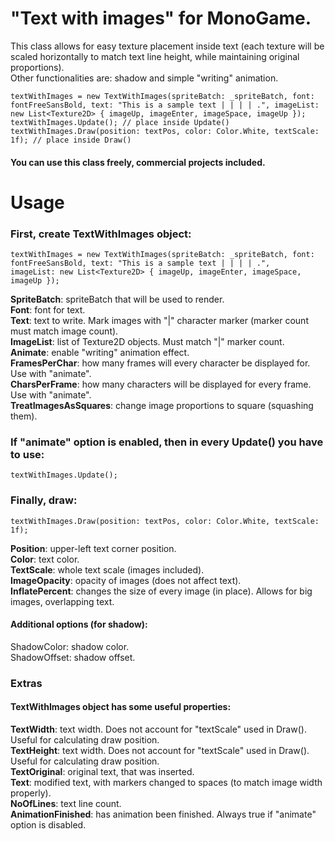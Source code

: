 # "Text with images" for MonoGame.
This class allows for easy texture placement inside text (each texture will be scaled horizontally to match text line height, while maintaining original proportions).   
Other functionalities are: shadow and simple "writing" animation.
```
textWithImages = new TextWithImages(spriteBatch: _spriteBatch, font: fontFreeSansBold, text: "This is a sample text | | | | .", imageList: new List<Texture2D> { imageUp, imageEnter, imageSpace, imageUp });
textWithImages.Update(); // place inside Update()
textWithImages.Draw(position: textPos, color: Color.White, textScale: 1f); // place inside Draw()
```
#### You can use this class freely, commercial projects included.

# Usage
 
### First, create TextWithImages object:

```
textWithImages = new TextWithImages(spriteBatch: _spriteBatch, font: fontFreeSansBold, text: "This is a sample text | | | | .",  
imageList: new List<Texture2D> { imageUp, imageEnter, imageSpace, imageUp });
```
 
**SpriteBatch**: spriteBatch that will be used to render.  
**Font**: font for text.  
**Text**: text to write. Mark images with "|" character marker (marker count must match image count).  
**ImageList**: list of Texture2D objects. Must match "|" marker count.  
**Animate**: enable "writing" animation effect.  
**FramesPerChar**: how many frames will every character be displayed for. Use with "animate".  
**CharsPerFrame**: how many characters will be displayed for every frame. Use with "animate".  
**TreatImagesAsSquares**: change image proportions to square (squashing them).  
 
### If "animate" option is enabled, then in every Update() you have to use:
```
textWithImages.Update();
```
 
### Finally, draw:  
```
textWithImages.Draw(position: textPos, color: Color.White, textScale: 1f);
```

**Position**: upper-left text corner position.  
**Color**: text color.  
**TextScale**: whole text scale (images included).  
**ImageOpacity**: opacity of images (does not affect text).  
**InflatePercent**: changes the size of every image (in place). Allows for big images, overlapping text.  
 
#### Additional options (for shadow):  
ShadowColor: shadow color.  
ShadowOffset: shadow offset.  
  
### Extras
  
#### TextWithImages object has some useful properties:
  
**TextWidth**: text width. Does not account for "textScale" used in Draw(). Useful for calculating draw position.  
**TextHeight**: text width. Does not account for "textScale" used in Draw(). Useful for calculating draw position.  
**TextOriginal**: original text, that was inserted.  
**Text**: modified text, with markers changed to spaces (to match image width properly).  
**NoOfLines**: text line count.  
**AnimationFinished**: has animation been finished. Always true if "animate" option is disabled.
